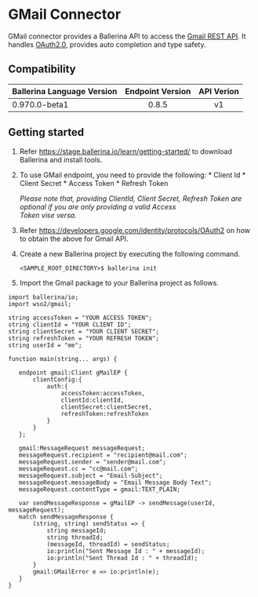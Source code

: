 # GMail Connector

GMail connector provides a Ballerina API to access the [Gmail REST API](https://developers.google.com/gmail/api/v1/reference/). It handles [OAuth2.0](http://tools.ietf.org/html/rfc6749), provides auto completion and type safety.

## Compatibility

| Ballerina Language Version                   | Endpoint Version           | API Verion
| ---------------------------------------------|:--------------------------:| :--------------:
| 0.970.0-beta1                                | 0.8.5                      | v1

## Getting started

1.  Refer https://stage.ballerina.io/learn/getting-started/ to download Ballerina and install tools.
2.  To use GMail endpoint, you need to provide the following:
        * Client Id
        * Client Secret
        * Access Token
        * Refresh Token
    
       *Please note that, providing ClientId, Client Secret, Refresh Token are optional if you are only providing a valid Access                   
       Token vise versa.*
    
3.  Refer https://developers.google.com/identity/protocols/OAuth2 on how to obtain the above for Gmail API.

4. Create a new Ballerina project by executing the following command.

      ``<SAMPLE_ROOT_DIRECTORY>$ ballerina init``

5. Import the Gmail package to your Ballerina project as follows.

```ballerina
import ballerina/io;
import wso2/gmail;

string accessToken = "YOUR ACCESS TOKEN";
string clientId = "YOUR CLIENT ID";
string clientSecret = "YOUR CLIENT SECRET";
string refreshToken = "YOUR REFRESH TOKEN";
string userId = "me";

function main(string... args) {

   endpoint gmail:Client gMailEP {
       clientConfig:{
           auth:{
               accessToken:accessToken,
               clientId:clientId,
               clientSecret:clientSecret,
               refreshToken:refreshToken
           }
       }
   };

   gmail:MessageRequest messageRequest;
   messageRequest.recipient = "recipient@mail.com";
   messageRequest.sender = "sender@mail.com";
   messageRequest.cc = "cc@mail.com";
   messageRequest.subject = "Email-Subject";
   messageRequest.messageBody = "Email Message Body Text";
   messageRequest.contentType = gmail:TEXT_PLAIN;

   var sendMessageResponse = gMailEP -> sendMessage(userId, messageRequest);
   match sendMessageResponse {
       (string, string) sendStatus => {
           string messageId;
           string threadId;
           (messageId, threadId) = sendStatus;
           io:println("Sent Message Id : " + messageId);
           io:println("Sent Thread Id : " + threadId);
       }
       gmail:GMailError e => io:println(e);
   }
}
```
